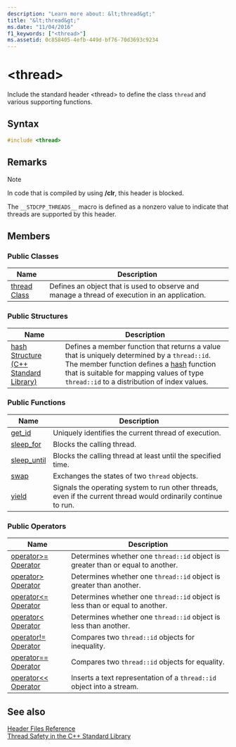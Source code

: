 ```yaml
---
description: "Learn more about: &lt;thread&gt;"
title: "&lt;thread&gt;"
ms.date: "11/04/2016"
f1_keywords: ["<thread>"]
ms.assetid: 0c858405-4efb-449d-bf76-70d3693c9234
---
```

# &lt;thread&gt;

Include the standard header \<thread> to define the class `thread` and various supporting functions.

## Syntax

```cpp
#include <thread>
```

## Remarks

> [!NOTE]
> In code that is compiled by using **/clr**, this header is blocked.

The `__STDCPP_THREADS__` macro is defined as a nonzero value to indicate that threads are supported by this header.

## Members

### Public Classes

|Name|Description|
|----------|-----------------|
|[thread Class](../standard-library/thread-class.md)|Defines an object that is used to observe and manage a thread of execution in an application.|

### Public Structures

|Name|Description|
|----------|-----------------|
|[hash Structure (C++ Standard Library)](../standard-library/hash-structure-stl.md)|Defines a member function that returns a value that is uniquely determined by a `thread::id`. The member function defines a [hash](../standard-library/hash-class.md) function that is suitable for mapping values of type `thread::id` to a distribution of index values.|

### Public Functions

|Name|Description|
|----------|-----------------|
|[get_id](../standard-library/thread-functions.md#get_id)|Uniquely identifies the current thread of execution.|
|[sleep_for](../standard-library/thread-functions.md#sleep_for)|Blocks the calling thread.|
|[sleep_until](../standard-library/thread-functions.md#sleep_until)|Blocks the calling thread at least until the specified time.|
|[swap](../standard-library/thread-functions.md#swap)|Exchanges the states of two `thread` objects.|
|[yield](../standard-library/thread-functions.md#yield)|Signals the operating system to run other threads, even if the current thread would ordinarily continue to run.|

### Public Operators

|Name|Description|
|----------|-----------------|
|[operator>= Operator](../standard-library/thread-operators.md#op_gt_eq)|Determines whether one `thread::id` object is greater than or equal to another.|
|[operator> Operator](../standard-library/thread-operators.md#op_gt)|Determines whether one `thread::id` object is greater than another.|
|[operator<= Operator](../standard-library/thread-operators.md#op_lt_eq)|Determines whether one `thread::id` object is less than or equal to another.|
|[operator< Operator](../standard-library/thread-operators.md#op_lt)|Determines whether one `thread::id` object is less than another.|
|[operator!= Operator](../standard-library/thread-operators.md#op_neq)|Compares two `thread::id` objects for inequality.|
|[operator== Operator](../standard-library/thread-operators.md#op_eq_eq)|Compares two `thread::id` objects for equality.|
|[operator<< Operator](../standard-library/thread-operators.md#op_lt_lt)|Inserts a text representation of a `thread::id` object into a stream.|

## See also

[Header Files Reference](../standard-library/cpp-standard-library-header-files.md)\
[Thread Safety in the C++ Standard Library](../standard-library/thread-safety-in-the-cpp-standard-library.md)
